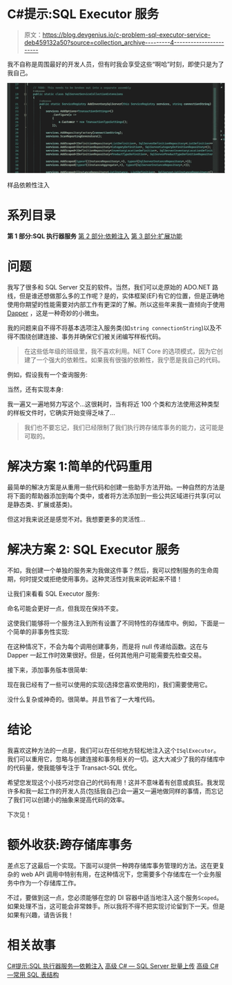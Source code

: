 # C#提示:SQL Executor 服务

> 原文：<https://blog.devgenius.io/c-problem-sql-executor-service-deb459132a50?source=collection_archive---------4----------------------->

我不自称是周围最好的开发人员，但有时我会享受这些“啊哈”时刻，即使只是为了我自己。

![](img/789826a5c2f5a63040e5bf4fe4ceceb0.png)

样品依赖性注入

# 系列目录

**第 1 部分:SQL 执行器服务**
[第 2 部分:依赖注入](https://medium.com/dev-genius/c-tip-sql-executor-service-dependency-injection-4455efb453b0)
[第 3 部分:扩展功能](https://justin-coulston.medium.com/c-tip-sql-executor-service-extending-functionality-edad1c554f)

# 问题

我写了很多和 SQL Server 交互的软件。当然，我们可以走原始的 ADO.NET 路线，但是谁还想做那么多的工作呢？是的，实体框架(EF)有它的位置，但是正确地使用你期望的性能需要对内部工作有更深的了解。所以这些年来我一直倾向于使用 [Dapper](https://github.com/DapperLib/Dapper) ，这是一种奇妙的小微虫。

我的问题来自不得不将基本选项注入服务类(如`string connectionString`)以及不得不围绕创建连接、事务并确保它们被关闭编写样板代码。

> 在这些低年级的班级里，我不喜欢利用。NET Core 的选项模式，因为它创建了一个强大的依赖性。如果我有很强的依赖性，我宁愿是我自己的代码。

例如，假设我有一个查询服务:

当然，还有实现本身:

我一遍又一遍地努力写这个…这很耗时，当有将近 100 个类和方法使用这种类型的样板文件时，它确实开始变得乏味了…

> 我们也不要忘记，我们已经限制了我们执行跨存储库事务的能力，这可能是可取的。

# 解决方案 1:简单的代码重用

最简单的解决方案是从重用一些代码和创建一些助手方法开始。一种自然的方法是将下面的帮助器添加到每个类中，或者将方法添加到一些公共区域进行共享(可以是静态类、扩展或基类)。

但这对我来说还是感觉不对。我想要更多的灵活性…

# 解决方案 2: SQL Executor 服务

不如，我创建一个单独的服务来为我做这件事？然后，我可以控制服务的生命周期，何时提交或拒绝使用事务。这种灵活性对我来说听起来不错！

让我们来看看 SQL Executor 服务:

命名可能会更好一点，但我现在保持不变。

这使我们能够将一个服务注入到所有设置了不同特性的存储库中。例如，下面是一个简单的非事务性实现:

在这种情况下，不会为每个调用创建事务，而是将 null 传递给函数。这在与 Dapper 一起工作时效果很好。但是，任何其他用户可能需要先检查交易。

接下来，添加事务版本很简单:

现在我已经有了一些可以使用的实现(选择您喜欢使用的)，我们需要使用它。

没什么复杂或神奇的。很简单。并且节省了一大堆代码。

# 结论

我喜欢这种方法的一点是，我们可以在任何地方轻松地注入这个`ISqlExecutor`。我们可以重用它，忽略与创建连接和事务相关的一切。这大大减少了我的存储库中的代码量，使我能够专注于 Transact-SQL 优化。

希望您发现这个小技巧对您自己的代码有用！这并不意味着有创意或疯狂。我发现许多和我一起工作的开发人员(包括我自己)会一遍又一遍地做同样的事情，而忘记了我们可以创建小的抽象来提高代码的效率。

下次见！

# 额外收获:跨存储库事务

差点忘了这最后一个实现。下面可以提供一种跨存储库事务管理的方法。这在更复杂的 web API 调用中特别有用，在这种情况下，您需要多个存储库在一个业务服务中作为一个存储库工作。

不过，要做到这一点，您必须能够在您的 DI 容器中适当地注入这个服务`Scoped`。如果处理不当，这可能会非常棘手。所以我将不得不把实现讨论留到下一天。但是如果有兴趣，请告诉我！

# 相关故事

[C#提示:SQL 执行器服务—依赖注入](https://justin-coulston.medium.com/c-tip-sql-executor-service-dependency-injection-4455efb453b0)
[高级 C# — SQL Server 批量上传](/advanced-c-sql-server-bulk-upload-57ad6be6e6a1)
[高级 C# —常用 SQL 表结构](/advanced-c-common-sql-table-structures-bb7f7149b887)